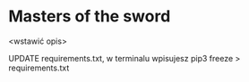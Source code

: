 # Masters of the sword

<wstawić opis>

UPDATE requirements.txt, w terminalu wpisujesz pip3 freeze > requirements.txt